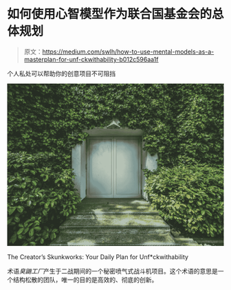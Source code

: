 # 如何使用心智模型作为联合国基金会的总体规划

> 原文：<https://medium.com/swlh/how-to-use-mental-models-as-a-masterplan-for-unf-ckwithability-b012c596aa1f>

个人私处可以帮助你的创意项目不可阻挡

![](img/6ae6cf5c562018713276b44c7e20f10f.png)

The Creator’s Skunkworks: Your Daily Plan for Unf*ckwithability

术语*臭鼬工厂*产生于二战期间的一个秘密喷气式战斗机项目。这个术语的意思是一个结构松散的团队，唯一的目的是高效的、彻底的创新。